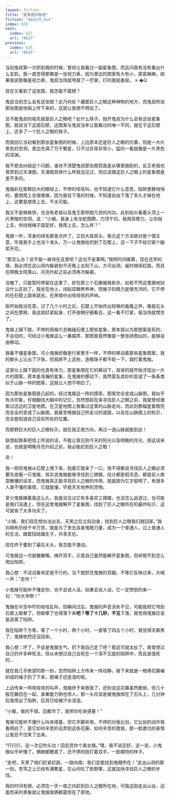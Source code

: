 ```yaml
---
layout: fiction
title: "星象图的秘密"
fiction: "deatch_bus"
index: 626
next:
  index: 627
  url: "0627"
previous:
  index: 625
  url: "0625"
---
```

当初鬼叔第一次抓到我的时候，曾经让我看过一副星象图，而且问我有没有看出什么玄机，我一直觉得那像是一张视力表，因为里边的图案有大有小，密密麻麻，结果我说那像是视力表，鬼叔当场就甩我了一巴掌，打的我挺委屈。 ≥  �Q

现在又看到了这张图，我怎能不震撼？

鬼叔当初怎么会有这张图？此乃何处？藏匿巨人之眼这种神物的地方，而鬼叔所说那张图是他祖上传下来的，这就让我想不明白了。

总不能鬼叔的祖先就是巨人之眼吧？扯什么犊子。抛开鬼叔为什么会有这张星象图，就说当下这面石壁，这图案与鬼叔当年让我看过的唯一不同，就在于这石壁上，还多了一个巨人之眼的珠子。

而我回忆当初看到那张星象图的时候，上边原本还是巨人之眼的位置，则是一大片黑色的空洞，里边充满了万千繁星，只不过非常非常小，猛的一看就像是一片黑色的深渊。

我不想去纠结这个问题，谁也不清楚鬼叔那张图究竟是从哪里搞到的，反正老祖也曾弄到过天演图，天演图具体什么样我没见过，但应该跟这巨人之眼上的星象图是差不多的。

鬼猴趴在那颗巨大的眼球上，不停的吱吱叫，也不知道它什么意思，陷阱里静悄悄的，要想爬上去很艰难，因为我往下落的时候，不知道自由下落了多久才掉在地上，这要是想爬上去，不太可能。

我又不是蜘蛛侠，也没有老祖以及鬼王那样脱凡世的内功，此刻抬头看着头顶上一片黑暗的空洞，说：“小猴，我身上有龙蛇图腾，力顶千钧，我用双臂力，让你抛上去，你找根绳子固定好，我爬上去，怎么样？”

鬼猴一听，浑身的绿毛都差点炸了，立刻大摇其头，表示这个方法绝对是个馊主意，毕竟我手上也没个准头，万一让鬼猴给扔到了石壁上，这一下子不给它砸个脑浆开花。

“那怎么办？总不能一直待在这里吧？这也不是事啊。”按照时间推算，现在还早的很，我必须在这山洞内躲避到今天晚上太阳下山，方可出洞，届时继续赶路，而且在明晚太阳落山，月亮升起之前必须再次躲避。

没辙了，只能暂时停留在这里了，好在那三个石像被我斩杀，如若不然这里跟地狱没什么区别了。我坐在地上，闭起双眼养养神，而猴子的精力是很充沛的，它不停的在石壁上跳来跳去，在黑暗中出吱吱吱的声响。

刚开始我没在意，过了几个小时之后，石壁上开始传出轻微的轰隆之声，像是石头之间在摩擦，我这就赶紧起身，打开夜眼仔细看去，这一看不打紧，我当场就愣住了。

鬼猴上蹿下跳，不停的用猴爪去触碰石壁上那些星象，原本我以为那图案是死的，不会动的，可经过小鬼猴这么一番摆弄，那图案竟然像是一整张拼图似的，能够自由移动。

我看不懂星象图，可小鬼猴却像是行家里手一样，不停的移动着那些星象图案，我的额头上沁出了汗珠，但我顾不上这些，连眼珠子都不眨一下，就盯着鬼猴。

这家伙上蹿下跳的也真有体力，那星象图在它的移动下，渐渐的就开始浮现出一片片的图案，原本是浩瀚的星象，在鬼猴的挪动下，竟然莫名其妙的变成了一条条类似于山脉一样的图案，这就让人想不明白了。

因为那些星象图是凸起的，经过鬼猴这一阵的摸索，图案完全变成山脉图，我似乎有点印象，仔细翻找大脑中的记忆，忽然想起在来寻找巨人之眼之前，我就曾经搜索过这边的卫星地图。在卫星地图上我看过这里的山脉走向，而此刻那幅星象图完完全全的变成了山脉图，我甚至根据自己所走过的道路，以及在山脉图上的标示，完全能知道自己目前所处的位置。

而那颗巨大的巨人之眼标示，就在我正南方向，再过一道山脉就能到达！

联想起那条短信上所说的话，不能让我见到今天的阳光以及明晚的月光，按这话来说，也就是明晚月亮升起之前，我必能赶到巨人之眼！

吊！

我一把将鬼猴从石壁上拽下来，抱着它就亲了一口，怪不得都说寻找巨人之眼必须要先收服一只鬼猴，其实说鬼猴能够寻找到三翅蝶，估计都是假讯息，都是前人故意散播的谣言，而鬼猴真正能寻找巨人之眼的作用，就是因为它才聪明了，有很多人类不懂的事情，它就能懂，毕竟天生地养的灵物。

至少鬼猴跟着我这么久，我是没见过它有多喜欢三翅蝶，也没怎么追逐过，也可能是我们没遇上，但在这里鬼猴解开了星象图，找到了巨人之眼所在的最终标示，这可就省了太多功夫了。

“小猴，我们现在想办法出去，天黑之后立刻动身，找到巨人之眼我们就回家。”我刘明布历经千辛万苦，就是为了舍去自身鬼眼力量，成为一个普通人，过上普通人的生活，跟葛钰结婚生子，共享天伦。

现在终于要到了最后关头，我怎能不激动。

可鬼猴这一次就撇撇嘴，摊开双手，示意自己虽然能解开星象图，但却想不到怎么爬出陷阱。

我心想：不试试看肯定是不行的。当下就抓住鬼猴的双腿，不等它反映过来，大喊一声：“走你！”

小鬼猴可能听不懂走你，也不会说人话，如果会说人话，它一定愤怒的来一句：“你大爷啊！”

鬼猴在半空中吓的吱吱乱叫，但瞬间过后，鬼猴的声音消失不见，可能我把它甩到石壁上砸晕了，但砸晕了也得落下来**吧？等了十几秒，不见**下落，我觉得鬼猴应该是逃离了陷阱。

我在陷阱下方等，等了一个小时，两个小时，一直等了四五个小时，我觉得天都黑了，鬼猴依然还没回来。

我心想：坏了，不会是鬼猴生气，扔下我自己走了吧？那这可就太扯了，我曾想过自己的许多种死法，但从未想过自己会死在一个深不见底的陷阱中，而且是饿死的...

就在我几乎绝望的那一刻，忽然陷阱上方传来一阵动静，接下来就是一根用花藤编织成的绳子扔了下来，那绳子还是湿的呢。

上边传来一阵吱吱吱的叫声，鬼猴终于来救我了，还别说这花藤虽然脆弱，但几十股花藤捻在一起，承重能力倒也惊人，那一头应该是被鬼猴绑在了石头上，几分钟后我爬出了陷阱，后背已经被汗水浸湿。

“小猴，做的不错，回都市了，我带你吃肯德基！”

鬼猴可能听不懂什么叫肯德基，但它手脚并用，不停的对我比划，它比划的动作我看明白了，是它如何辛苦的去弄到这些花藤，如何辛苦的救我，那一脸邀功的表情让我忍不住笑了出来。

“行行行，这一次记你头功！回去赏你个美女猴。”嘿，我不说还好，这一说，小鬼猴似乎听懂了，俩眼都瞪直了，还不停的拍打着双手，一脸期待的样子。

“走吧，天黑了咱们赶紧赶路，一路向南，我们定能找到鬼眼所在！”走出山洞的那一刻，苍穹之上已经布满繁星，在山间吃了些野果，这就加快寻找巨人之眼的步伐。

我的时间有限，必须在一天一夜之内赶到巨人之眼所在地，可我这刚走出山谷，迎面而来的景象就让鬼猴我俩都震惊在了原地。